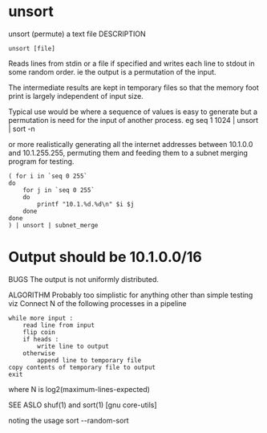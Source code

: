 # unsort
unsort (permute) a text file
DESCRIPTION

	unsort [file]

Reads lines from stdin or a file if specified and writes
each line to stdout in some random order.
ie
  the output is a permutation of the input.

The intermediate results are kept in temporary files
so that the memory foot print is largely independent
of input size.

Typical use would be where a sequence of values is easy
to generate but a permutation is need for the input of
another process.
eg
	seq 1 1024 | unsort | sort -n

or more realistically generating all the internet addresses
between 10.1.0.0 and 10.1.255.255, permuting them and feeding
them to a subnet merging program for testing.

	( for i in `seq 0 255`
	do
		for j in `seq 0 255`
		do
			printf "10.1.%d.%d\n" $i $j
		done
	done
	) | unsort | subnet_merge

# Output should be 10.1.0.0/16

BUGS
The output is not uniformly distributed.

ALGORITHM
Probably too simplistic for anything other than simple testing
viz
Connect N of the following processes in a pipeline

	while more input :
		read line from input
		flip coin
		if heads :
			write line to output
		otherwise
			append line to temporary file
	copy contents of temporary file to output
	exit

where N is log2(maximum-lines-expected)

SEE ASLO
	shuf(1) and sort(1) [gnu core-utils]

noting the usage
	sort --random-sort 
